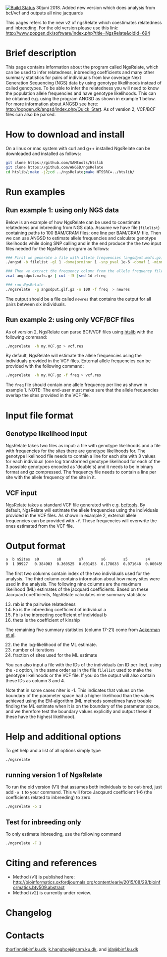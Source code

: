 [![Build Status](https://travis-ci.org/ANGSD/NgsRelate.svg?branch=master)](https://travis-ci.org/ANGSD/NgsRelate)
30juni 2018. Added new version which does analysis from bcf/vcf and outputs all nine jacquards

This pages refers to the new v2 of ngsRelate which coestimates relatedness and inbreeding. For the old version please use this link: http://www.popgen.dk/software/index.php?title=NgsRelate&oldid=694

# Brief description #

This page contains information about the program called NgsRelate, which can be used to infer relatedness, inbreeding coefficients and many other summary statistics for pairs of individuals from low coverage Next Generation Sequencing (NGS) data by using genotype likelihoods instead of called genotypes. To be able to infer the relatedness you will need to know the population allele frequencies and have genotype likelihoods. This can be obtained e.g. using the program ANGSD as shown in example 1 below. For more information about ANGSD see here: http://popgen.dk/angsd/index.php/Quick_Start. As of version 2, VCF/BCF files can also be parsed.

# How to download and install #
On a linux or mac system with curl and g++ installed NgsRelate can be downloaded and installed as follows:
``` bash
git clone https://github.com/SAMtools/htslib
git clone https://github.com/ANGSD/ngsRelate
cd htslib/;make -j2;cd ../ngsRelate;make HTSSRC=../htslib/
```

# Run examples #

## Run example 1: using only NGS data ##
Below is an example of how NgsRelate can be used to coestimate relatedness and inbreeding from NGS data.
Assume we have file (`filelist`) containing paths to 100 BAM/CRAM files; one line per BAM/CRAM file. Then we can use ANGSD to estimate allele frequencies and calculate genotype likelihoods while doing SNP calling and in the end produce the the two input files needed for the NgsRelate program as follows:
``` bash
### First we generate a file with allele frequencies (angsdput.mafs.gz) and a file with genotype likelihoods (angsdput.glf.gz).
./angsd -b filelist -gl 1 -domajorminor 1 -snp_pval 1e-6 -domaf 1 -minmaf 0.05 -doGlf 3

### Then we extract the frequency column from the allele frequency file and remove the header (to make it in the format NgsRelate needs)
zcat angsdput.mafs.gz | cut -f5 |sed 1d >freq

### run NgsRelate
./ngsrelate  -g angsdput.glf.gz -n 100 -f freq  > newres
```
The output should be a file called `newres` that contains the output for all pairs between six individuals.

## Run example 2: using only VCF/BCF files ##
As of version 2, NgsRelate can parse BCF/VCF files using [htslib](https://github.com/SAMtools/htslib) with the following command:
``` bash
./ngsrelate  -h my.VCF.gz > vcf.res
```
By default, NgsRelate will estimate the allele frequencies using the individuals provided in the VCF files. External allele frequencies can be provided with the following command:
``` bash
./ngsrelate  -h my.VCF.gz -f freq > vcf.res
```
The `freq` file should contain one allele frequency per line as shown in example 1. NOTE: The end-user must make sure that the allele frequencies overlap the sites provided in the VCF file.

# Input file format #

## Genotype likelihood input ##
NgsRelate takes two files as input: a file with genotype likelihoods and a file with frequencies for the sites there are genotype likelihoods for.
The genotype likelihood file needs to contain a line for each site with 3 values for each individual (one log transformed genotype likelihood for each of the 3 possible genotypes encoded as 'double's) and it needs to be in binary format and gz compressed.
The frequency file needs to contain a line per site with the allele frequency of the site in it.

## VCF input ##
NgsRelate takes a standard VCF file generated with e.g. [bcftools](http://samtools.github.io/bcftools/). By default, NgsRelate will estimate the allele frequencies using the individuals provided in the VCF files. As shown in example 2, external allele frequencies can be provided with `-f`. These frequencies will overwrite the ones estimated from the VCF file.


# Output format #
``` bash
a  b nSites  s9        s8        s7        s6        s5        s4        s3        s2        s1        rab       Fa        Fb        theta     inbred_relatedness_1_2  inbred_relatedness_2_1  fraternity  identity  zygosity  loglh           nIter  coverage  2dsfs                                                                             R0        R1        KING      2dsfs_loglike   2dsfsf_niter
0  1 99927   0.384903  0.360525  0.001453  0.178633  0.071648  0.000459  0.002328  0.000002  0.000049  0.237246  0.002838  0.250332  0.127894  0.001212                0.035873                0.001455    0.000049  0.001504  -341223.330857  106    0.999270  0.154920,0.087526,0.038723,0.143088,0.155154,0.139346,0.038473,0.087632,0.155137  0.497548  0.290122  0.000991  -356967.175857  7
```

The first two columns contain index of the two individuals used for the analysis. The third column contains information about how many sites were used in the analysis. The following nine columns are the maximum likelihood (ML) estimates of the jacquard coefficients. Based on these Jacquard coefficients, NgsRelate calculates nine summary statistics:

13. rab is the pairwise relatedness
14. Fa is the inbreeding coefficient of individual a
15. Fb is the inbreeding coefficient of individual b
16. theta is the coefficient of kinship

The remaining five summary statistics (column 17-21) come from [Ackerman et al](http://www.genetics.org/content/206/1/105).

22. the the log-likelihood of the ML estimate.
23. number of iterations
24. fraction of sites used for the ML estimate

<!-- 25. 2dsfs estimates using the methodology from ANGSD -->

You can also input a file with the IDs of the individuals (on ID per line), using the `-z` option, in the same order as in the file `filelist` used to make the genotype likelihoods or the VCF file. If you do the output will also contain these IDs as column 3 and 4.

Note that in some cases nIter is -1. This indicates that values on the boundary of the parameter space had a higher likelihood than the values achieved using the EM-algorithm (ML methods sometimes have trouble finding the ML estimate when it is on the boundary of the parameter space, and we therefore test the boundary values explicitly and output these if these have the highest likelihood).

# Help and additional options #

To get help and a list of all options simply type

``` bash
./ngsrelate
```

## running version 1 of NgsRelate ##
To run the old version (V1) that assumes both individuals to be out-bred, just add `-o 1` to your command. This will force Jacqaurd coefficient 1-6 (the coefficients related to inbreeding) to zero.
``` bash
./ngsrelate -o 1
```

## Test for inbreeding only ##
To only estimate inbreeding, use the following command
``` bash
./ngsrelate -F 1
```


# Citing and references #

- Method (v1) is published here: http://bioinformatics.oxfordjournals.org/content/early/2015/08/29/bioinformatics.btv509.abstract
- Method (v2) is currently under review.

# Changelog #

# Contacts #
thorfinn@binf.ku.dk, k.hanghoej@snm.ku.dk, and ida@binf.ku.dk
